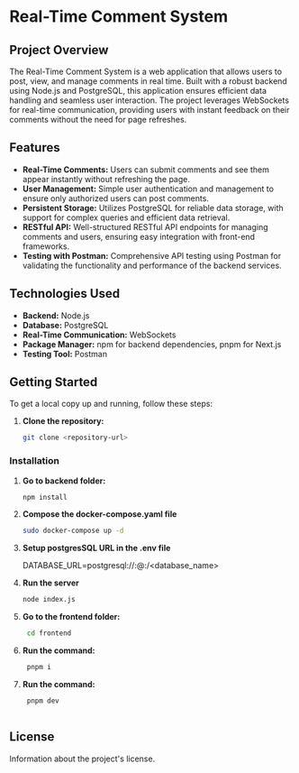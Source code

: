 
# Real-Time Comment System

## Project Overview

The Real-Time Comment System is a web application that allows users to post, view, and manage comments in real time. Built with a robust backend using Node.js and PostgreSQL, this application ensures efficient data handling and seamless user interaction. The project leverages WebSockets for real-time communication, providing users with instant feedback on their comments without the need for page refreshes.

## Features

- **Real-Time Comments:** Users can submit comments and see them appear instantly without refreshing the page.
- **User Management:** Simple user authentication and management to ensure only authorized users can post comments.
- **Persistent Storage:** Utilizes PostgreSQL for reliable data storage, with support for complex queries and efficient data retrieval.
- **RESTful API:** Well-structured RESTful API endpoints for managing comments and users, ensuring easy integration with front-end frameworks.
- **Testing with Postman:** Comprehensive API testing using Postman for validating the functionality and performance of the backend services.

## Technologies Used

- **Backend:** Node.js
- **Database:** PostgreSQL
- **Real-Time Communication:** WebSockets
- **Package Manager:** npm for backend dependencies, pnpm for Next.js
- **Testing Tool:** Postman

## Getting Started

To get a local copy up and running, follow these steps:

1. **Clone the repository:**
   ```bash
   git clone <repository-url>


### Installation

1. **Go to backend folder:**
   ```bash
   npm install

2. **Compose the docker-compose.yaml file**
   ```bash
   sudo docker-compose up -d

3. **Setup postgresSQL URL in the .env file**
  
    DATABASE_URL=postgresql://<username>:<password>@<hostname>:<port>/<database_name>

4. **Run the server**
   ```bash
   node index.js

5. **Go to the frontend folder:**
   ```bash
    cd frontend
6. **Run the command:**
   ```bash
    pnpm i

7. **Run the command:**
   ```bash
    pnpm dev



## License

Information about the project's license.
